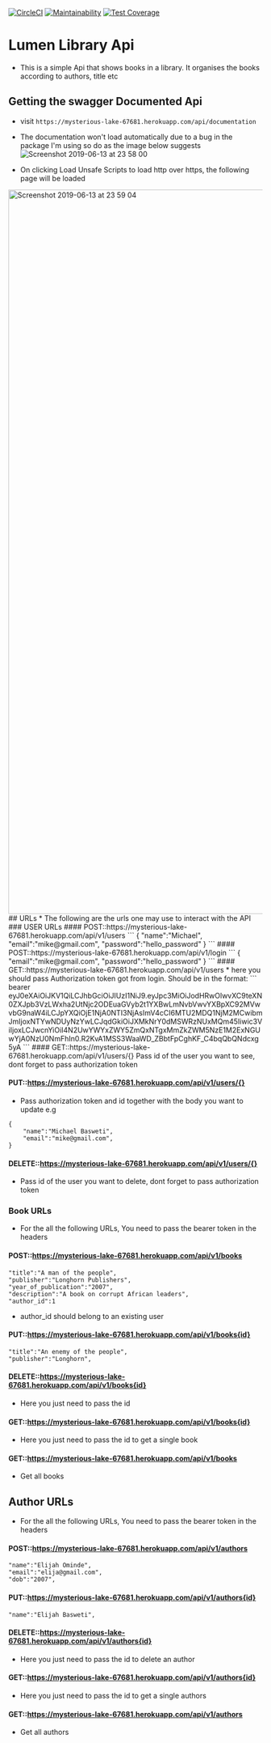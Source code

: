 [![CircleCI](https://circleci.com/gh/michael-basweti/library_lumen.svg?style=svg)](https://circleci.com/gh/michael-basweti/library_lumen)
[![Maintainability](https://api.codeclimate.com/v1/badges/8a587619dc0f7ff21a9e/maintainability)](https://codeclimate.com/github/michael-basweti/library_lumen/maintainability)
[![Test Coverage](https://api.codeclimate.com/v1/badges/8a587619dc0f7ff21a9e/test_coverage)](https://codeclimate.com/github/michael-basweti/library_lumen/test_coverage)

# Lumen Library Api
* This is a simple Api that shows books in a library. It organises the books according to authors, title etc
## Getting the swagger Documented Api
* visit ```https://mysterious-lake-67681.herokuapp.com/api/documentation```
* The documentation won't load automatically due to a bug in the package I'm using so do as the image below suggests
![Screenshot 2019-06-13 at 23 58 00](https://user-images.githubusercontent.com/23398223/59487937-c138d580-8e86-11e9-868e-0c03b128db16.jpg)

* On clicking Load Unsafe Scripts to load http over https, the following page will be loaded
<img width="1432" alt="Screenshot 2019-06-13 at 23 59 04" src="https://user-images.githubusercontent.com/23398223/59488096-402e0e00-8e87-11e9-8242-4deb5579edd0.png">
## URLs
* The following are the urls one may use to interact with the API
### USER URLs
#### POST::https://mysterious-lake-67681.herokuapp.com/api/v1/users
```
{
    "name":"Michael",
    "email":"mike@gmail.com",
    "password":"hello_password"
}
```
#### POST::https://mysterious-lake-67681.herokuapp.com/api/v1/login
```
{
    "email":"mike@gmail.com",
    "password":"hello_password"
}
```
#### GET::https://mysterious-lake-67681.herokuapp.com/api/v1/users
* here you should pass Authorization token got from login. Should be in the format:
```
bearer eyJ0eXAiOiJKV1QiLCJhbGciOiJIUzI1NiJ9.eyJpc3MiOiJodHRwOlwvXC9teXN0ZXJpb3VzLWxha2UtNjc2ODEuaGVyb2t1YXBwLmNvbVwvYXBpXC92MVwvbG9naW4iLCJpYXQiOjE1NjA0NTI3NjAsImV4cCI6MTU2MDQ1NjM2MCwibmJmIjoxNTYwNDUyNzYwLCJqdGkiOiJXMkNrY0dMSWRzNUxMQm45Iiwic3ViIjoxLCJwcnYiOiI4N2UwYWYxZWY5ZmQxNTgxMmZkZWM5NzE1M2ExNGUwYjA0NzU0NmFhIn0.R2KvA1MSS3WaaWD_ZBbtFpCghKF_C4bqQbQNdcxg5yA
```
#### GET::https://mysterious-lake-67681.herokuapp.com/api/v1/users/{}
Pass id of the user you want to see, dont forget to pass authorization token

#### PUT::https://mysterious-lake-67681.herokuapp.com/api/v1/users/{}
* Pass authorization token and id together with the body you want to update e.g
```
{
    "name":"Michael Basweti",
    "email":"mike@gmail.com",
}
```
#### DELETE::https://mysterious-lake-67681.herokuapp.com/api/v1/users/{}
* Pass id of the user you want to delete, dont forget to pass authorization token

### Book URLs
* For the all the following URLs, You need to pass the bearer token in the headers
#### POST::https://mysterious-lake-67681.herokuapp.com/api/v1/books
```
"title":"A man of the people",
"publisher":"Longhorn Publishers",
"year_of_publication":"2007",
"description":"A book on corrupt African leaders",
"author_id":1
```
* author_id should belong to an existing user
#### PUT::https://mysterious-lake-67681.herokuapp.com/api/v1/books{id}
```
"title":"An enemy of the people",
"publisher":"Longhorn",
```
#### DELETE::https://mysterious-lake-67681.herokuapp.com/api/v1/books{id}
* Here you just need to pass the id

#### GET::https://mysterious-lake-67681.herokuapp.com/api/v1/books{id}
* Here you just need to pass the id to get a single book

#### GET::https://mysterious-lake-67681.herokuapp.com/api/v1/books
* Get all books

## Author URLs
* For the all the following URLs, You need to pass the bearer token in the headers
#### POST::https://mysterious-lake-67681.herokuapp.com/api/v1/authors
```
"name":"Elijah Ominde",
"email":"elija@gmail.com",
"dob":"2007",
```

#### PUT::https://mysterious-lake-67681.herokuapp.com/api/v1/authors{id}
```
"name":"Elijah Basweti",

```
#### DELETE::https://mysterious-lake-67681.herokuapp.com/api/v1/authors{id}
* Here you just need to pass the id to delete an author

#### GET::https://mysterious-lake-67681.herokuapp.com/api/v1/authors{id}
* Here you just need to pass the id to get a single authors

#### GET::https://mysterious-lake-67681.herokuapp.com/api/v1/authors
* Get all authors

